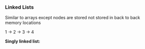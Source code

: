 ### Linked Lists

Similar to arrays except nodes are stored not stored in back to back memory locations

1 -> 2 -> 3 -> 4

**Singly linked list:**
